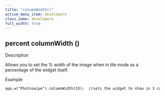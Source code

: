 ```yaml
---
title: "columnWidth()"
active_menu_item: developers
class_name: developers
full_width: true
---
```



## percent columnWidth ()

Description

Allows you to set the % width of the image when in tile mode as a percentage of the widget itself.

Example

    app.w("Photoswipe").columnWidth(33);  //sets the widget to show in 3 columns
   
